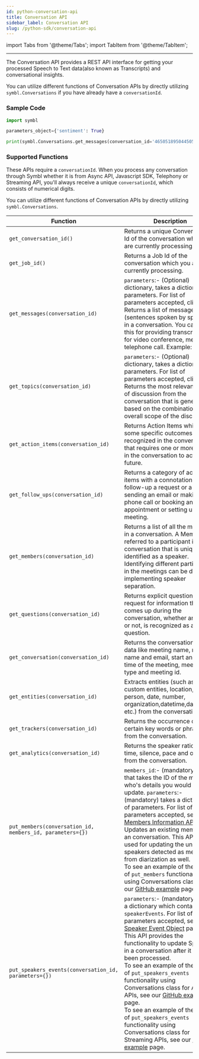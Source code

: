 ```yaml
---
id: python-conversation-api
title: Conversation API
sidebar_label: Conversation API
slug: /python-sdk/conversation-api
---
```

import Tabs from '@theme/Tabs';
import TabItem from '@theme/TabItem';

---

The Conversation API provides a REST API interface for getting your processed Speech to Text data(also known as Transcripts) and conversational insights.

You can utilize different functions of Conversation APIs by directly utilizing `symbl.Conversations` if you have already have a `conversationId`. 

### Sample Code

```py
import symbl

parameters_object={'sentiment': True}

print(symbl.Conversations.get_messages(conversation_id='4650518950445056', parameters =parameters_object )
```

### Supported Functions

These APIs require a `conversationId`. When you process any conversation through Symbl whether it is from Async API, Javascript SDK, Telephony or Streaming API, you'll always receive a unique `conversationId`, which consists of numerical digits.

You can utilize different functions of Conversation APIs by directly utilizing `symbl.Conversations`.

  Function | Description 
----------- |------- |
`get_conversation_id()` | Returns a unique Conversation Id of the conversation which you are currently processing.
`get_job_id()` | Returns a Job Id of the conversation which you are currently processing.
`get_messages(conversation_id)` | `parameters`:- (Optional) dictionary, takes a dictionary of parameters. For list of parameters accepted, click [here](/docs/conversation-api/messages#query-params). Returns a list of messages (sentences spoken by speakers) in a conversation. You can use this for providing transcription for video conference, meeting or telephone call. Example: 
`get_topics(conversation_id)` | `parameters`:- (Optional) dictionary, takes a dictionary of parameters. For list of parameters accepted, click [here](/docs/conversation-api/get-topics#query-params). Returns the most relevant topics of discussion from the conversation that is generated based on the combination of the overall scope of the discussion.
`get_action_items(conversation_id)` | Returns Action Items which are some specific outcomes recognized in the conversation that requires one or more people in the conversation to act in the future.
`get_follow_ups(conversation_id)` | Returns a category of action items with a connotation to follow-up a request or a task like sending an email or making a phone call or booking an appointment or setting up a meeting.
`get_members(conversation_id)` | Returns a list of all the members in a conversation. A Member is referred to a participant in the conversation that is uniquely identified as a speaker. Identifying different participants in the meetings can be done by implementing speaker separation.
`get_questions(conversation_id)` | Returns explicit question or request for information that comes up during the conversation, whether answered or not, is recognized as a question.
`get_conversation(conversation_id)` | Returns the conversation meta-data like meeting name, member name and email, start and end time of the meeting, meeting type and meeting id.
`get_entities(conversation_id)` | Extracts entities (such as custom entities, location, person, date, number, organization,datetime,daterange, etc.) from the conversation.
`get_trackers(conversation_id)` | Returns the occurrence of certain key words or phrases from the conversation.
`get_analytics(conversation_id)` | Returns the speaker ratio, talk time, silence, pace and overlap from the conversation.
`put_members(conversation_id, members_id, parameters={})` | `members_id`:- (mandatory) string, that takes the ID of the member who's details you would like to update. `parameters`:- (mandatory) takes a dictionary of parameters. For list of parameters accepted, see [Put Members Information API](/docs/conversation-api/update-members/#request-body) page. <br/> Updates an existing member in an conversation. This API can be used for updating the unique speakers detected as members from diarization as well. <br/> To see an example of the usage of `put_members` functionality using Conversations class, see our [GitHub example](https://github.com/symblai/symbl-python-sdk/blob/main/example/Conversation_APIs/Put_APIs/put_members.py) page. 
`put_speakers_events(conversation_id, parameters={})`| `parameters`:- (mandatory) takes a dictionary which contains `speakerEvents`. For list of parameters accepted, see [Speaker Event Object](https://docs.symbl.ai/docs/conversation-api/speaker-events/#speaker-event-object) page. <br/> This API provides the functionality to update Speakers in a conversation after it has been processed. <br/> To see an example of the usage of `put_speakers_events` functionality using Conversations class for Async APIs, see our [GitHub example](https://github.com/symblai/symbl-python-sdk/blob/main/example/Conversation_APIs/Put_APIs/put_speaker_events_async.py) page. <br/> To see an example of the usage of `put_speakers_events` functionality using Conversations class for Streaming APIs, see our [GitHub example](https://github.com/symblai/symbl-python-sdk/blob/main/example/Conversation_APIs/Put_APIs/put_speaker_events_streaming.py) page.








